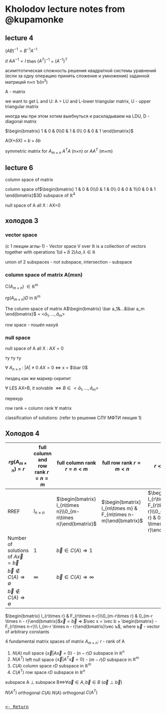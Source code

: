# Kholodov lecture notes from @kupamonke

## lecture 4

$(AB)^{-1} = B^{-1}A^{-1}$

if $AA^{-1}=I$ then $(A^T)^{-1}$ = $(A^{-1})^T$

асимптотическая сложность решения квадратной системы уравнений (если за одну операцию принять сложение и умножение) заданной матрицей n$\times$n Ъ($n^3$)

A - matrix

we want to get L and U: A = LU and L-lower triangular matrix, U - upper triangular matrix

иногда мы при этом хотим выебнуться и раскладываем на LDU, D - diagonal matrix

$\begin{bmatrix}  1 & 0 & 0\\0 & 1 & 0\\ 0 & 0 & 1  \end{bmatrix}$

A(X+$\delta$X) = $b +\delta b$

symmetric matrix for $A_{m\times n}$ $A^TA$ (n$\times$n) or $AA^T$ (m$\times$m)

## lecture 6

column space of matrix

column space of$\begin{bmatrix} 1 & 0 & 0\\0 & 1 & 0\\ 0 & 0 & 1\\0 & 0 & 1 \end{bmatrix}$3D subspace of $\mathbb R^4$

null space of A all X : AX=0

## холодов 3

### vector space

(с 1 лекции аглы-1) - Vector space V over $\mathbb R$ is a collection of vectors together with operations
1$)\bar a + \bar b$ 2)$\lambda a, \lambda \in \mathbb R$

union of 2 subspaces - not subspace, intersection - subspace

### column space of matrix A(mxn)

C($A_{m\times n}$)  $\in \mathbb R^m$

$rg(A_{m\times n})D$ in $\mathbb R^m$

The column space of matrix A$\begin{bmatrix} \bar a_1&…&\bar a_m \end{bmatrix}$ = <$\bar a_1,…,\bar a_m$>

row space - пошёл нахуй

### null space

null space of A all X : $AX=0$

ту ту ту

$\forall$ $A_{n\times n}$ : |$A$| $\neq$ 0 $AX=0$ $\iff$ x = $\bar 0$

пиздец как же маркер скрипит

$\forall$ LES AX=B, it solvable $\iff B \in <\bar a_1,…,\bar a_m>$

перекур

row rank = column rank $\forall$ matrix

classification of solutions: (refer to решение СЛУ МФТИ лекция 1)

## Холодов 4

| $rg(A_{m\times n}) = r$ | full column and row rank $r=n=m$ | full column rank $r=n<m$ | full row rank $r = m < n$ | $r<m, r < n$ |
| --- | --- | --- | --- | --- |
| RREF | $I_{n\times n}$ | $\begin{bmatrix} I_{n\times n}\\0_{m-n\times n}\end{bmatrix}$ | $\begin{bmatrix} I_{m\times m} & F_{m\times n-m}\end{bmatrix}$ | $\begin{bmatrix} I_{r\times r} & F_{r\times n-r}\\0_{m-r\times r} & 0_{m-r \times n - r}\end{bmatrix}$ |
| Number of solutions of $A\vec x=\vec b$ | 1 | $\vec b \in C(A) ⇒ 1$
$\vec b \not\in C(A) ⇒ \emptyset$ | $\infty$ | $\vec b \in C(A) ⇒ \infty$
$\vec b \not\in C(A) ⇒ \emptyset$ |

$\begin{bmatrix} I_{r\times r} & F_{r\times n-r}\\0_{m-r\times r} & 0_{m-r \times n - r}\end{bmatrix}$$\vec x = \vec b$  ⇒ $\vec x = \vec b + \begin{bmatrix} -F_{r\times n-r}\\ I_{m-r \times n - r}\end{bmatrix}\vec ъ$, where $\vec ъ$ - vector of arbitrary constants

4 fundamental matrix spaces of matrix $A_{m\times n}$:
r - rank of A

1) $N(A)$ null space {$\vec x | A\vec x = 0$} - $(n-r)D$ subspace in $\mathbb R^n$
2) $N(A^T)$ left null space {$\vec x | A^T\vec x = 0$} - $(m - r)D$ subspace in $\mathbb R^m$
3) $C(A)$ column space $rD$ subspace in $\mathbb R^m$
4) $C(A^T)$ row space $rD$ subspace in $\mathbb R^n$

subspace A $\perp$ subspace B$\iff$$\forall \vec a \in A, \vec b \in B$ ($\vec a \perp \vec b$)

$N(A^T)$ orthogonal $C(A)$
$N(A)$ orthogonal $C(A^T)$

[<kbd><br><- Return<br></kbd>](FinalPrep.md)
